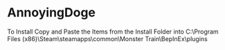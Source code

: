 # AnnoyingDoge
 
To Install Copy and Paste the Items from the Install Folder into C:\Program Files (x86)\Steam\steamapps\common\Monster Train\BepInEx\plugins
